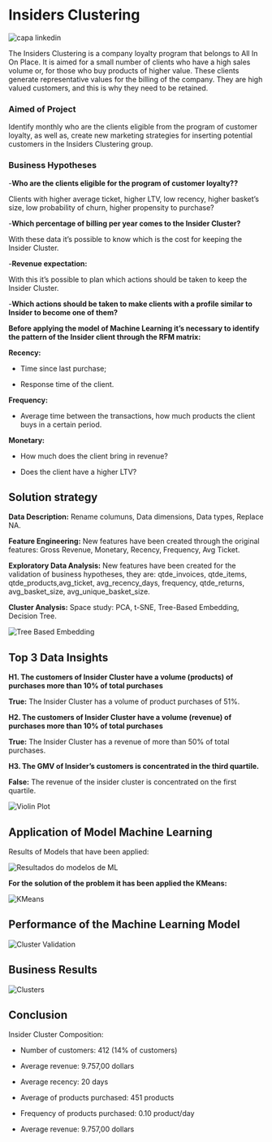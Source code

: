 # Insiders Clustering
![capa linkedin](https://user-images.githubusercontent.com/77075354/156940134-007ec87d-e28f-466e-9096-f71e03f0cbc1.jpeg)

The Insiders Clustering is a company loyalty program that belongs to All In On Place. It is aimed for a small number of clients who have a high sales volume or, for those who buy products of higher value. These clients generate representative values for the billing of the company. They are high valued customers, and this is why they need to be retained.

### Aimed of Project

Identify monthly who are the clients eligible from the program of customer loyalty, as well as, create new marketing strategies for inserting potential customers in the Insiders Clustering group.

### Business Hypotheses

-**Who are the clients eligible for the program of customer loyalty??**
 
Clients with higher average ticket, higher LTV, low recency, higher basket’s size, low probability of churn, higher propensity to purchase?

-**Which percentage of billing per year comes to the Insider Cluster?**

With these data it’s possible to know which is the cost for keeping the Insider Cluster.

-**Revenue expectation:** 

With this it’s possible to plan which actions should be taken to keep the Insider Cluster.

-**Which actions should be taken to make clients with a profile similar to Insider to become one of them?**

**Before applying the model of Machine Learning it’s necessary to identify the pattern of the Insider client through the RFM matrix:**

**Recency:** 

- Time since last purchase;

- Response time of the client.

**Frequency:**

- Average time between the transactions, how much products the client buys in a certain period.

**Monetary:**

- How much does the client bring in revenue?

- Does the client have a higher LTV? 

## Solution strategy

**Data Description:** Rename columuns, Data dimensions, Data types, Replace NA.

**Feature Engineering:** New features have been created through the original features: Gross Revenue, Monetary, Recency, Frequency, Avg Ticket.

**Exploratory Data Analysis:** New features have been created for the validation of business hypotheses, they are:   qtde_invoices, qtde_items, qtde_products,avg_ticket, avg_recency_days, frequency, qtde_returns, avg_basket_size, avg_unique_basket_size.

**Cluster Analysis:** Space study: PCA, t-SNE, Tree-Based Embedding, Decision Tree.

![Tree Based Embedding](https://user-images.githubusercontent.com/77075354/156940453-4dc1037d-6a90-4811-8232-995e7a277897.PNG)

## Top 3 Data Insights

**H1. The customers of Insider Cluster have a volume (products) of purchases more than 10% of total purchases**

**True:** The Insider Cluster has a volume of product purchases of 51%.

**H2. The customers of Insider Cluster have a volume (revenue) of purchases more than 10% of total purchases**

**True:** The Insider Cluster has a revenue of more than 50% of total purchases.

**H3. The GMV of Insider’s customers is concentrated in the third quartile.**

**False:** The revenue of the insider cluster is concentrated on the first quartile.

![Violin Plot](https://user-images.githubusercontent.com/77075354/156940598-654c24ee-be46-46db-b3be-e1d6ee126d3c.PNG)

## Application of Model Machine Learning
Results of Models that have been applied: 

![Resultados do modelos de ML](https://user-images.githubusercontent.com/77075354/156940608-45418c43-ebd0-4bba-95f8-67a73f15af37.PNG)

**For the solution of the problem it has been applied the KMeans:**

![KMeans](https://user-images.githubusercontent.com/77075354/156940643-f3de94b5-568d-49ab-a000-89b7cca1c840.PNG)

## Performance of the Machine Learning Model
![Cluster Validation](https://user-images.githubusercontent.com/77075354/156940689-63ec7c48-fe34-41a5-a551-fa509f0867e3.PNG)

## Business Results

![Clusters](https://user-images.githubusercontent.com/77075354/156941508-52322463-6560-4eac-9096-959959d6e843.PNG)

## Conclusion

Insider Cluster Composition:
- Number of customers: 412 (14% of customers)

- Average revenue: 9.757,00 dollars

- Average recency: 20 days

- Average of products purchased: 451 products

- Frequency of products purchased: 0.10 product/day

- Average revenue: 9.757,00 dollars




